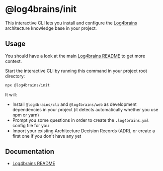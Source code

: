 # @log4brains/init

This interactive CLI lets you install and configure the [Log4brains](https://github.com/thomvaill/log4brains) architecture knowledge base in your project.

## Usage

You should have a look at the main [Log4brains README](https://github.com/thomvaill/log4brains/blob/master/README.md) to get more context.

Start the interactive CLI by running this command in your project root directory:

```bash
npx @log4brains/init
```

It will:

- Install `@log4brains/cli` and `@log4brains/web` as development dependencies in your project (it detects automatically whether you use npm or yarn)
- Prompt you some questions in order to create the `.log4brains.yml` config file for you
- Import your existing Architecture Decision Records (ADR), or create a first one if you don't have any yet

## Documentation

- [Log4brains README](https://github.com/thomvaill/log4brains/blob/master/README.md)
